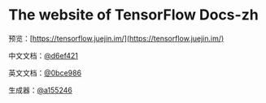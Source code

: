 # The website of TensorFlow Docs-zh

预览：[https://tensorflow.juejin.im/](https://tensorflow.juejin.im/)

中文文档：[@d6ef421](https://github.com/xitu/tensorflow-docs/)

英文文档：[@0bce986](https://github.com/xitu/tensorflow-docs/tree/master)

生成器：[@a155246](https://github.com/lsvih/tf-zh-docs-web/)


